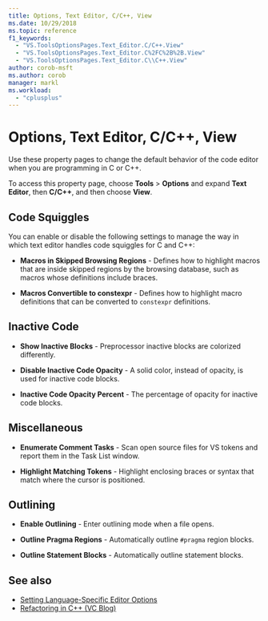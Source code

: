 ```yaml
---
title: Options, Text Editor, C/C++, View
ms.date: 10/29/2018
ms.topic: reference
f1_keywords:
  - "VS.ToolsOptionsPages.Text_Editor.C/C++.View"
  - "VS.ToolsOptionsPages.Text_Editor.C%2FC%2B%2B.View"
  - "VS.ToolsOptionsPages.Text_Editor.C\\C++.View"
author: corob-msft
ms.author: corob
manager: markl
ms.workload:
  - "cplusplus"
---
```

# Options, Text Editor, C/C++, View

Use these property pages to change the default behavior of the code editor when you are programming in C or C++.

To access this property page, choose **Tools** > **Options** and expand **Text Editor**, then **C/C++**, and then choose **View**.

## Code Squiggles

You can enable or disable the following settings to manage the way in which text editor handles code squiggles for C and C++:

- **Macros in Skipped Browsing Regions** - Defines how to highlight macros that are inside skipped regions by the browsing database, such as macros whose definitions include braces.

- **Macros Convertible to constexpr** - Defines how to highlight macro definitions that can be converted to `constexpr` definitions.

## Inactive Code

- **Show Inactive Blocks** - Preprocessor inactive blocks are colorized differently.

- **Disable Inactive Code Opacity** - A solid color, instead of opacity, is used for inactive code blocks.

- **Inactive Code Opacity Percent** - The percentage of opacity for inactive code blocks.

## Miscellaneous

- **Enumerate Comment Tasks** - Scan open source files for VS tokens and report them in the Task List window.

- **Highlight Matching Tokens** - Highlight enclosing braces or syntax that match where the cursor is positioned.

## Outlining

- **Enable Outlining** - Enter outlining mode when a file opens.

- **Outline Pragma Regions** - Automatically outline `#pragma` region blocks.

- **Outline Statement Blocks** - Automatically outline statement blocks.

## See also

- [Setting Language-Specific Editor Options](../../ide/reference/setting-language-specific-editor-options.md)
- [Refactoring in C++ (VC Blog)](https://devblogs.microsoft.com/cppblog/all-about-c-refactoring-in-visual-studio-2015-preview/)
